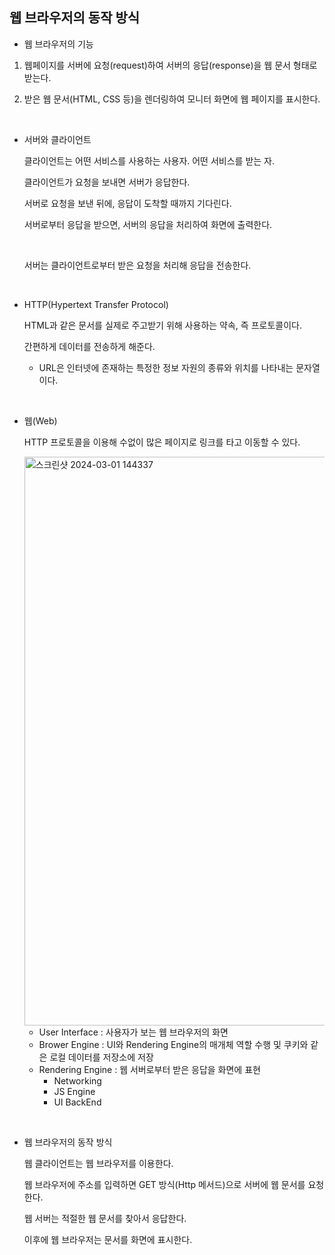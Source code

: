 ## 웹 브라우저의 동작 방식

- 웹 브라우저의 기능

1. 웹페이지를 서버에 요청(request)하여 서버의 응답(response)을 웹 문서 형태로 받는다.

2. 받은 웹 문서(HTML, CSS 등)을 렌더링하여 모니터 화면에 웹 페이지를 표시한다.

<br />

- 서버와 클라이언트

  클라이언트는 어떤 서비스를 사용하는 사용자. 어떤 서비스를 받는 자.

  클라이언트가 요청을 보내면 서버가 응답한다.

  서버로 요청을 보낸 뒤에, 응답이 도착할 때까지 기다린다.

  서버로부터 응답을 받으면, 서버의 응답을 처리하여 화면에 출력한다.

    <br />

  서버는 클라이언트로부터 받은 요청을 처리해 응답을 전송한다.

<br />

- HTTP(Hypertext Transfer Protocol)

  HTML과 같은 문서를 실제로 주고받기 위해 사용하는 약속, 즉 프로토콜이다.

  간편하게 데이터를 전송하게 해준다.

  - URL은 인터넷에 존재하는 특정한 정보 자원의 종류와 위치를 나타내는 문자열이다.

<br />

- 웹(Web)

  HTTP 프로토콜을 이용해 수없이 많은 페이지로 링크를 타고 이동할 수 있다.

    <img width="910" alt="스크린샷 2024-03-01 144337" src="https://github.com/yookeunbyul/cs-study/assets/91243651/b48a3046-debd-4c07-ba88-f15c31267f48">

  - User Interface : 사용자가 보는 웹 브라우저의 화면
  - Brower Engine : UI와 Rendering Engine의 매개체 역할 수행 및 쿠키와 같은 로컬 데이터를 저장소에 저장
  - Rendering Engine : 웹 서버로부터 받은 응답을 화면에 표현
    - Networking
    - JS Engine
    - UI BackEnd

<br />

- 웹 브라우저의 동작 방식

  웹 클라이언트는 웹 브라우저를 이용한다.

  웹 브라우저에 주소를 입력하면 GET 방식(Http 메서드)으로 서버에 웹 문서를 요청한다.

  웹 서버는 적절한 웹 문서를 찾아서 응답한다.

  이후에 웹 브라우저는 문서를 화면에 표시한다.
